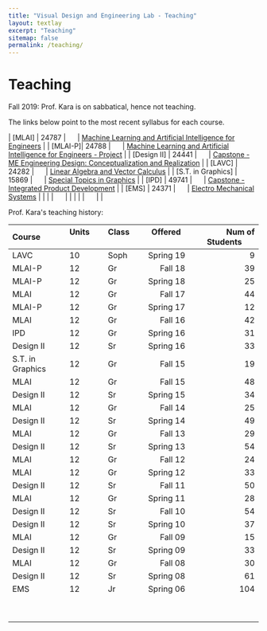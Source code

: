 ```yaml
---
title: "Visual Design and Engineering Lab - Teaching"
layout: textlay
excerpt: "Teaching"
sitemap: false
permalink: /teaching/
---
```


# Teaching

Fall 2019: Prof. Kara is on sabbatical, hence not teaching.

The links below point to the most recent syllabus for each course.

| [MLAI] | 24787 | &nbsp; &nbsp; &nbsp;| [Machine Learning and Artificial Intelligence for Engineers](http://vdel.me.cmu.edu/teaching/24787/syllabus.pdf)  |
| [MLAI-P]| 24788 | &nbsp; &nbsp; &nbsp;| [Machine Learning and Artificial Intelligence for Engineers - Project](http://vdel.me.cmu.edu/teaching/24788/syllabus.pdf)  |
| [Design II] | 24441 | &nbsp; &nbsp; &nbsp;| [Capstone - ME Engineering Design: Conceptualization and Realization](http://vdel.me.cmu.edu/teaching/24441/syllabus.pdf)  |
| [LAVC] | 24282 | &nbsp; &nbsp; &nbsp;| [Linear Algebra and Vector Calculus](http://vdel.me.cmu.edu/teaching/24282/syllabus.pdf)  |
| [S.T. in Graphics] | 15869 | &nbsp; &nbsp; &nbsp;| [Special Topics in Graphics](http://vdel.me.cmu.edu/teaching/15869/syllabus.pdf)  |
| [IPD] | 49741 | &nbsp; &nbsp; &nbsp;| [Capstone - Integrated Product Development](http://vdel.me.cmu.edu/teaching/49741/syllabus.pdf)  |
| [EMS] | 24371 | &nbsp; &nbsp; &nbsp;| [Electro Mechanical Systems](http://vdel.me.cmu.edu/teaching/24371/syllabus.pdf)  |
| |  | &nbsp; &nbsp; &nbsp;|  | 
| |  | &nbsp; &nbsp; &nbsp;|  | 


Prof. Kara's teaching history:


| Course &nbsp; &nbsp; &nbsp; &nbsp;| Units &nbsp; &nbsp; &nbsp; &nbsp;| Class &nbsp; &nbsp; &nbsp; &nbsp;| Offered &nbsp; &nbsp; &nbsp;| Num of Students &nbsp; &nbsp; &nbsp;|
|:--------			|:-------|:-------|---------:|-----------:|
| LAVC				|10	| Soph	| Spring 19		| 9		| 
| MLAI-P			|12	| Gr	| Fall 18		| 39	| 
| MLAI-P        	|12	| Gr	| Spring 18		| 25	| 
| MLAI        		|12	| Gr	| Fall 17		| 44	| 
| MLAI-P        	|12	| Gr	| Spring 17		| 12	| 
| MLAI          	|12	| Gr	| Fall 16		| 42	| 
| IPD 				|12	| Gr	| Spring 16		| 31	| 	
| Design II	 		|12	| Sr	| Spring 16		| 33	| 
| S.T. in Graphics 	|12	| Gr	| Fall 15		| 19	| 
| MLAI       		|12	| Gr 	| Fall 15		| 48	| 
| Design II     	|12	| Sr	| Spring 15		| 34	| 
| MLAI          	|12	| Gr 	| Fall 14		| 25	| 
| Design II     	|12	| Sr	| Spring 14		| 49	| 
| MLAI      		|12	| Gr 	| Fall 13		| 29	| 	
| Design II     	|12	| Sr 	| Spring 13		| 54	| 
| MLAI      		|12	| Gr 	| Fall 12		| 24	| 
| MLAI       		|12	| Gr 	| Spring 12		| 33	| 
| Design II       	|12	| Sr	| Fall 11		| 50	| 
| MLAI       		|12	| Gr 	| Spring 11		| 28	| 
| Design II         |12	| Sr 	| Fall 10		| 54	| 
| Design II      	|12	| Sr 	| Spring 10		| 37	| 	
| MLAI       		|12	| Gr   	| Fall 09 		| 15	| 	
| Design II       	|12 | Sr   	| Spring 09  	| 33   	|        
| MLAI              |12	| Gr    | Fall 08		| 30	| 
| Design II       	|12	| Sr 	| Spring 08		| 61	| 
| EMS  				|12	| Jr	| Spring 06		| 104	| 
| |  | &nbsp; &nbsp; &nbsp;|  | |
| |  | &nbsp; &nbsp; &nbsp;|  | |






<!-- <figure>
<img src="{{ site.url }}{{ site.baseurl }}/images/picpic/Gallery/DSC_0696.jpg" width="95%">
</figure>  -->
